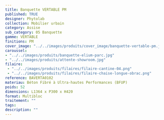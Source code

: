 ```yaml
---
title: Banquette VERTABLE PM 
published: TRUE
designer: Phytolab
collection: Mobilier urbain
category: Assise
sub_category: 05 Banquette
gamme: VERTABLE
finitions: PM
cover_image: "../../images/produits/cover_image/banquette-vertable-pm.jpg"
caroussel: 
- "../../images/produits/banquette-elium-parc.jpg"
- "../../images/produits/attente-showroom.jpg"
filaire: 
 - "../../images/produits/filaires/filaire-cantine-04.png"
 - "../../images/produits/filaires/filaire-chaise-longue-obrac.png"
reference: BAVERTA0102
materiau: Béton Fibré à Ultra-hautes Performances (BFUP)
poids: 52
dimensions: L1364 x P300 x H420 
format: Multibloc
traitement: ""
tags: 
description: ""
---
```

